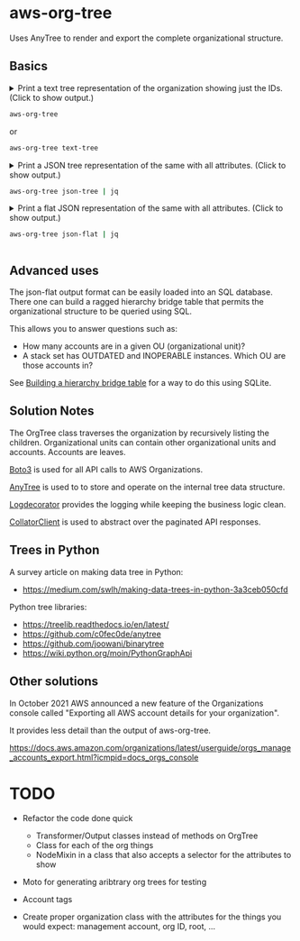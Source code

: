 # aws-org-tree

Uses AnyTree to render and export the complete organizational structure.

## Basics

<details>
<summary>
Print a text tree representation of the organization showing just the IDs. (Click to show output.)

```bash
aws-org-tree
```

or 

```bash
aws-org-tree text-tree
```

</summary>

Result:

```text
r-auh0
├── 897617218731
├── 975072629527
├── 480783779961
├── 139442570134
├── ou-auh0-udicosld
│   └── 345132479590
├── ou-auh0-5qqlm6wn
│   └── 749430203777
└── ou-auh0-p5cmxwe9
    ├── 933189656188
    ├── 638726906110
    ├── 423811555754
    └── 192985681585
```
</details>

<details>
<summary>
Print a JSON tree representation of the same with all attributes. (Click to show output.)

```bash
aws-org-tree json-tree | jq
```
</summary>

```json
{
  "Properties": {
    "Id": "r-auh0",
    "Arn": "arn:aws:organizations::480783779961:root/o-webyrpj5yp/r-auh0",
    "Name": "Root",
    "PolicyTypes": [
      {
        "Type": "SERVICE_CONTROL_POLICY",
        "Status": "ENABLED"
      }
    ],
    "Type": "ROOT"
  },
  "name": "r-auh0",
  "children": [
    {
      "Properties": {
        "Id": "897617218731",
        "Type": "ACCOUNT",
        "Arn": "arn:aws:organizations::480783779961:account/o-webyrpj5yp/897617218731",
        "Email": "...",
        "Name": "...",
        "Status": "ACTIVE",
        "JoinedMethod": "CREATED",
        "JoinedTimestamp": "2021-09-29T17:00:35.949000+02:00"
      },
      "name": "897617218731"
    },
    {
      "Properties": {
        "Id": "975072629527",
        "Type": "ACCOUNT",
        "Arn": "arn:aws:organizations::480783779961:account/o-webyrpj5yp/975072629527",
        "Email": "...",
        "Name": "...",
        "Status": "ACTIVE",
        "JoinedMethod": "CREATED",
        "JoinedTimestamp": "2021-09-27T17:37:30.689000+02:00"
      },
      "name": "975072629527"
    },
```
</details>

<details>
<summary>
Print a flat JSON representation of the same with all attributes. (Click to show output.)

```bash
aws-org-tree json-flat | jq
```
</summary>

```json
[
  {
    "Id": "r-auh0",
    "Arn": "arn:aws:organizations::480783779961:root/o-webyrpj5yp/r-auh0",
    "Name": "Root",
    "PolicyTypes": [
      {
        "Type": "SERVICE_CONTROL_POLICY",
        "Status": "ENABLED"
      }
    ],
    "Type": "ROOT",
    "Parent": null
  },
  {
    "Id": "897617218731",
    "Type": "ACCOUNT",
    "Arn": "arn:aws:organizations::480783779961:account/o-webyrpj5yp/897617218731",
    "Email": "...",
    "Name": "...",
    "Status": "ACTIVE",
    "JoinedMethod": "CREATED",
    "JoinedTimestamp": "2021-09-29T17:00:35.949000+02:00",
    "Parent": "r-auh0"
  },
  {
    "Id": "975072629527",
    "Type": "ACCOUNT",
    "Arn": "arn:aws:organizations::480783779961:account/o-webyrpj5yp/975072629527",
    "Email": "...",
    "Name": "...",
    "Status": "ACTIVE",
    "JoinedMethod": "CREATED",
    "JoinedTimestamp": "2021-09-27T17:37:30.689000+02:00",
    "Parent": "r-auh0"
  },
```
</details>

## Advanced uses

The json-flat output format can be easily loaded into an SQL database. There one can build a ragged hierarchy bridge table that permits the organizational structure to be queried using SQL.

This allows you to answer questions such as:

* How many accounts are in a given OU (organizational unit)?
* A stack set has OUTDATED and INOPERABLE instances. Which OU are those accounts in?

See [Building a hierarchy bridge table](building-a-hierarchy-bridge-table.md) for a way to do this using SQLite.

## Solution Notes

The OrgTree class traverses the organization by recursively listing the children. Organizational units can contain other organizational units and accounts. Accounts are leaves. 

[Boto3](https://github.com/boto/boto3) is used for all API calls to AWS Organizations.

[AnyTree](https://github.com/c0fec0de/anytree) is used to to store and operate on the internal tree data structure. 

[Logdecorator](https://github.com/sighalt/logdecorator) provides the logging while keeping the business logic clean.

[CollatorClient](https://github.com/iainelder/boto-collator-client) is used to abstract over the paginated API responses.

## Trees in Python

A survey article on making data tree in Python:

* https://medium.com/swlh/making-data-trees-in-python-3a3ceb050cfd

Python tree libraries:

* https://treelib.readthedocs.io/en/latest/
* https://github.com/c0fec0de/anytree
* https://github.com/joowani/binarytree
* https://wiki.python.org/moin/PythonGraphApi

## Other solutions

In October 2021 AWS announced a new feature of the Organizations console called "Exporting all AWS account details for your organization".

It provides less detail than the output of aws-org-tree.

https://docs.aws.amazon.com/organizations/latest/userguide/orgs_manage_accounts_export.html?icmpid=docs_orgs_console

# TODO

* Refactor the code done quick

   * Transformer/Output classes instead of methods on OrgTree
   * Class for each of the org things
   * NodeMixin in a class that also accepts a selector for the attributes to show

* Moto for generating aribtrary org trees for testing
* Account tags
* Create proper organization class with the attributes for the things you would expect: management account, org ID, root, ...
